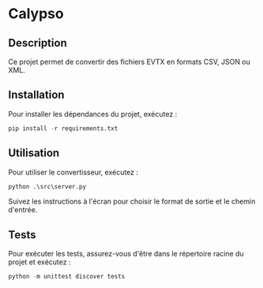 # Calypso 

## Description
Ce projet permet de convertir des fichiers EVTX en formats CSV, JSON ou XML.

## Installation
Pour installer les dépendances du projet, exécutez :
```python
pip install -r requirements.txt
```	
## Utilisation
Pour utiliser le convertisseur, exécutez :
```python	
python .\src\server.py
```	
Suivez les instructions à l'écran pour choisir le format de sortie et le chemin d'entrée.

## Tests
Pour exécuter les tests, assurez-vous d'être dans le répertoire racine du projet et exécutez :

```python	
python -m unittest discover tests
```	
